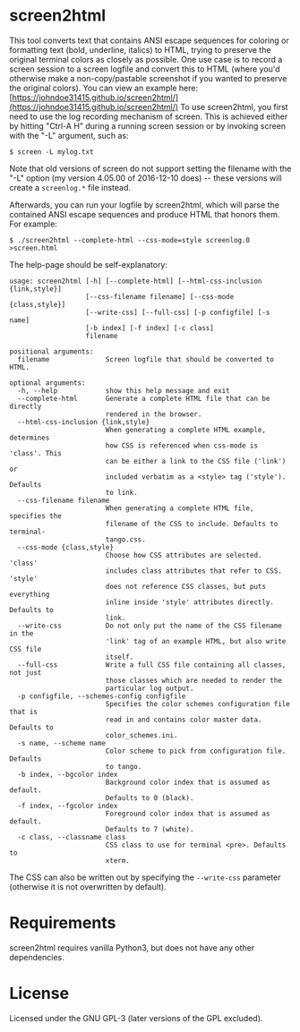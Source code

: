 # screen2html
This tool converts text that contains ANSI escape sequences for coloring or
formatting text (bold, underline, italics) to HTML, trying to preserve the
original terminal colors as closely as possible. One use case is to record a
screen session to a screen logfile and convert this to HTML (where you'd
otherwise make a non-copy/pastable screenshot if you wanted to preserve the
original colors). You can view an example here:
[https://johndoe31415.github.io/screen2html/](https://johndoe31415.github.io/screen2html/)
To use screen2html, you first need to use the log recording mechanism of
screen. This is achieved either by hitting "Ctrl-A H" during a running screen
session or by invoking screen with the "-L" argument, such as:

```
$ screen -L mylog.txt
```

Note that old versions of screen do not support setting the filename with the
"-L" option (my version 4.05.00 of 2016-12-10 does) -- these versions will
create a ```screenlog.*``` file instead.

Afterwards, you can run your logfile by screen2html, which will parse the
contained ANSI escape sequences and produce HTML that honors them. For example:

```
$ ./screen2html --complete-html --css-mode=style screenlog.0 >screen.html
```

The help-page should be self-explanatory:

```
usage: screen2html [-h] [--complete-html] [--html-css-inclusion {link,style}]
                   [--css-filename filename] [--css-mode {class,style}]
                   [--write-css] [--full-css] [-p configfile] [-s name]
                   [-b index] [-f index] [-c class]
                   filename

positional arguments:
  filename              Screen logfile that should be converted to HTML.

optional arguments:
  -h, --help            show this help message and exit
  --complete-html       Generate a complete HTML file that can be directly
                        rendered in the browser.
  --html-css-inclusion {link,style}
                        When generating a complete HTML example, determines
                        how CSS is referenced when css-mode is 'class'. This
                        can be either a link to the CSS file ('link') or
                        included verbatim as a <style> tag ('style'). Defaults
                        to link.
  --css-filename filename
                        When generating a complete HTML file, specifies the
                        filename of the CSS to include. Defaults to terminal-
                        tango.css.
  --css-mode {class,style}
                        Choose how CSS attributes are selected. 'class'
                        includes class attributes that refer to CSS. 'style'
                        does not reference CSS classes, but puts everything
                        inline inside 'style' attributes directly. Defaults to
                        link.
  --write-css           Do not only put the name of the CSS filename in the
                        'link' tag of an example HTML, but also write CSS file
                        itself.
  --full-css            Write a full CSS file containing all classes, not just
                        those classes which are needed to render the
                        particular log output.
  -p configfile, --schemes-config configfile
                        Specifies the color schemes configuration file that is
                        read in and contains color master data. Defaults to
                        color_schemes.ini.
  -s name, --scheme name
                        Color scheme to pick from configuration file. Defaults
                        to tango.
  -b index, --bgcolor index
                        Background color index that is assumed as default.
                        Defaults to 0 (black).
  -f index, --fgcolor index
                        Foreground color index that is assumed as default.
                        Defaults to 7 (white).
  -c class, --classname class
                        CSS class to use for terminal <pre>. Defaults to
                        xterm.
```

The CSS can also be written out by specifying the `--write-css` parameter
(otherwise it is not overwritten by default).


# Requirements
screen2html requires vanilla Python3, but does not have any other dependencies.


# License
Licensed under the GNU GPL-3 (later versions of the GPL excluded).
